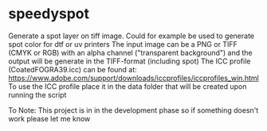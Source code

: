 # speedyspot
Generate a spot layer on tiff image. Could for example be used to generate spot color for dtf or uv printers
The input image can be a PNG or TIFF (CMYK or RGB) with an alpha channel ("transparent background") and the output will be generate in the TIFF-format (including spot)
The ICC profile (CoatedFOGRA39.icc) can be found at: https://www.adobe.com/support/downloads/iccprofiles/iccprofiles_win.html
To use the ICC profile place it in the data folder that will be created upon running the script

To Note:
This project is in in the development phase so if something doesn't work please let me know
